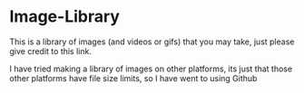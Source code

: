 # Image-Library
This is a library of images (and videos or gifs) that you may take, just please give credit to this link.

I have tried making a library of images on other platforms, its just that those other platforms have file size limits, so I have went to using Github

